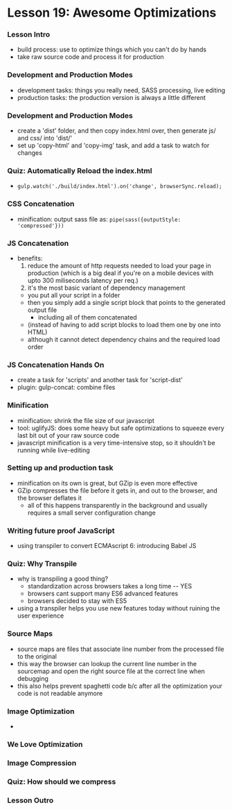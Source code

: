 # Lesson 19: Awesome Optimizations

### Lesson Intro
* build process: use to optimize things which you can't do by hands
* take raw source code and process it for production

### Development and Production Modes
* development tasks: things you really need, SASS processing, live editing
* production tasks: the production version is always a little different

### Development and Production Modes
* create a 'dist' folder, and then copy index.html over, then generate js/ and css/ into 'dist/'
* set up 'copy-html' and 'copy-img' task, and add a task to watch for changes

### Quiz: Automatically Reload the index.html
* `gulp.watch('./build/index.html').on('change', browserSync.reload);`

### CSS Concatenation
* minification: output sass file as: `pipe(sass({outputStyle: 'compressed'}))`

### JS Concatenation
* benefits:
  1. reduce the amount of http requests needed to load your page in production
    (which is a big deal if you're on a mobile devices with upto 300 miliseconds latency per req.)
  2. it's the most basic variant of dependency management
    * you put all your script in a folder
    * then you simply add a single script block that points to the generated output file
      * including all of them concatenated
    * (instead of having to add script blocks to load them one by one into HTML)
    * although it cannot detect dependency chains and the required load order

### JS Concatenation Hands On
* create a task for 'scripts' and another task for 'script-dist'
* plugin: gulp-concat: combine files

### Minification
* minification: shrink the file size of our javascript
* tool: uglifyJS: does some heavy but safe optimizations to squeeze every last bit out of your raw source code
* javascript minification is a very time-intensive stop, so it shouldn't be running while live-editing

### Setting up and production task
* minification on its own is great, but GZip is even more effective
* GZip compresses the file before it gets in, and out to the browser, and the browser deflates it
  * all of this happens transparently in the background and usually requires a small server configuration change

### Writing future proof JavaScript
* using transpiler to convert ECMAscript 6: introducing Babel JS

### Quiz: Why Transpile
* why is transpiling a good thing?
  * standardization across browsers takes a long time -- YES
  * browsers cant support many ES6 advanced features
  * browsers decided to stay with ES5
* using a transpiler helps you use new features today without ruining the user experience

### Source Maps
* source maps are files that associate line number from the processed file to the original
* this way the browser can lookup the current line number in the sourcemap and open the right source file at the correct line when debugging
* this also helps prevent spaghetti code b/c after all the optimization your code is not readable anymore

### Image Optimization
* 
### We Love Optimization
### Image Compression
### Quiz: How should we compress
### Lesson Outro
